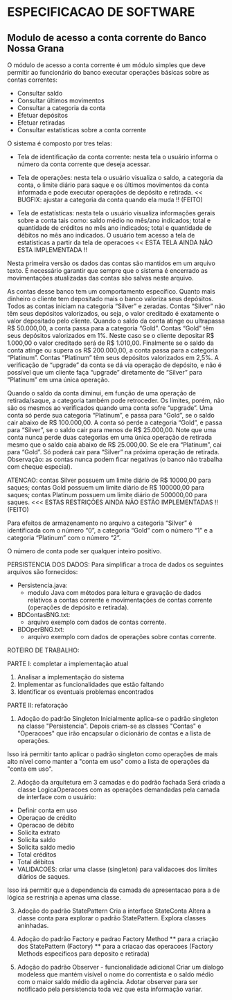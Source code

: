 # ESPECIFICACAO DE SOFTWARE
## Modulo de acesso a conta corrente do Banco Nossa Grana

O módulo de acesso a conta corrente é um módulo simples que deve permitir ao funcionário do banco executar operações básicas sobre as contas correntes:
* Consultar saldo
* Consultar últimos movimentos
* Consultar a categoria da conta
* Efetuar depósitos
* Efetuar retiradas
* Consultar estatísticas sobre a conta corrente

O sistema é composto por tres telas:
* Tela de identificação da conta corrente: nesta tela o usuário informa o número da conta corrente que deseja acessar.

* Tela de operações: nesta tela o usuário visualiza o saldo, a categoria da conta, o limite diário para saque e os últimos movimentos da conta informada e pode executar operações de depósito e retirada. << BUGFIX: ajustar a categoria da conta quando ela muda !! (FEITO)

* Tela de estatísticas: nesta tela o usuário visualiza informações gerais sobre a conta tais como: saldo médio no mês/ano indicados; total e quantidade de créditos no mês ano indicados; total e quantidade de débitos no mês ano indicados. O usuário tem acesso a tela de estatisticas a partir da tela de operacoes  << ESTA TELA AINDA NÃO ESTA IMPLEMENTADA !!

Nesta primeira versão os dados das contas são mantidos em um arquivo texto. É necessário garantir que sempre que o sistema é encerrado as movimentações atualizadas das contas são salvas neste arquivo.

As contas desse banco tem um comportamento específico. Quanto mais dinheiro o cliente tem depositado mais o banco valoriza seus depósitos. Todos as contas iniciam na categoria “Silver” e zeradas. Contas “Silver” não têm seus depósitos valorizados, ou seja, o valor creditado é exatamente o valor depositado pelo cliente. Quando o saldo da conta atinge ou ultrapassa R$ 50.000,00, a conta passa para a categoria “Gold”. Contas “Gold” têm seus depósitos valorizados em 1%. Neste caso se o cliente depositar R$ 1.000,00 o valor creditado será de R$ 1.010,00. Finalmente se o saldo da conta atinge ou supera os R$ 200.000,00, a conta passa para a categoria “Platinum”. Contas “Platinum” têm seus depósitos valorizados em 2,5%. A verificação de “upgrade” da conta se dá via operação de depósito, e não é possível que um cliente faça “upgrade” diretamente de “Silver” para “Platinum” em uma única operação.

Quando o saldo da conta diminui, em função de uma operação de retirada/saque, a categoria também pode retroceder. Os limites, porém, não são os mesmos ao verificados quando uma conta sofre “upgrade”. Uma conta só perde sua categoria “Platinum”, e passa para “Gold”, se o saldo cair abaixo de R$ 100.000,00. A conta só perde a categoria “Gold”, e passa para “Silver”, se o saldo cair para menos de R$ 25.000,00. Note que uma conta nunca perde duas categorias em uma única operação de retirada mesmo que o saldo caia abaixo de R$ 25.000,00. Se ele era “Platinum”, cai para “Gold”. Só poderá cair para “Silver” na próxima operação de retirada. Observação: as contas nunca podem ficar negativas (o banco não trabalha com cheque especial).

ATENCAO: contas Silver possuem um limite diário de R$ 10000,00 para saques; contas Gold possuem um limite diário de R$ 100000,00 para saques; contas Platinum possuem um limite diário de 500000,00 para saques. <<< ESTAS RESTRIÇÕES AINDA NÃO ESTÃO IMPLEMENTADAS !! (FEITO)

Para efeitos de armazenamento no arquivo a categoria “Silver” é identificada com o número “0”, a categoria “Gold” com o número “1” e a categoria “Platinum” com o número “2”.

O número de conta pode ser qualquer inteiro positivo.

PERSISTENCIA DOS DADOS:
Para simplificar a troca de dados os seguintes arquivos são fornecidos:

* Persistencia.java:
  * modulo Java com métodos para leitura e gravação de dados relativos a contas corrente e movimentações de contas corrente (operações de depósito e retirada).
* BDContasBNG.txt:
  * arquivo exemplo com dados de contas corrente.
* BDOperBNG.txt:
  * arquivo exemplo com dados de operações sobre contas corrente.

ROTEIRO DE TRABALHO:

PARTE I: completar a implementação atual
1) Analisar a implementação do sistema
2) Implementar as funcionalidades que estão faltando
3) Identificar os eventuais problemas encontrados

PARTE II: refatoração

1) Adoção do padrão Singleton
Inicialmente aplica-se o padrão singleton na classe "Persistencia".
Depois criam-se as classes "Contas" e "Operacoes" que irão
encapsular o dicionário de contas e a lista de operações.

Isso irá permitir tanto aplicar o padrão singleton como
operações de mais alto nível como manter a "conta em uso" como a
lista de operações da "conta em uso".

2) Adoção da arquitetura em 3 camadas e do padrão fachada
Será criada a classe LogicaOperacoes com as operações
demandadas pela camada de interface com o usuário:
- Definir conta em uso
- Operaçao de crédito
- Operacao de débito
- Solicita extrato
- Solicita saldo
- Solicita saldo medio
- Total créditos
- Total débitos
- VALIDACOES: criar uma classe (singleton) para validacoes dos limites diários de saques.

Isso irá permitir que a dependencia da camada de 
apresentacao para a de lógica se restrinja a apenas
uma classe.

3) Adoção do padrão StatePattern
Cria a interface StateConta
Altera a classe conta para explorar o padrão StatePattern. 
Explora classes aninhadas.

4) Adoção do padrão Factory e padrao Factory Method
** para a criação dos StatePattern (Factory)
** para a criacao das operacoes (Factory Methods especificos para deposito e retirada)

5) Adoção do padrão Observer - funcionalidade adicional
Criar um dialogo modeless que mantém visível o nome do correntista e o saldo médio com o maior saldo médio da agência. Adotar observer para ser notificado pela persistencia toda vez que esta informação variar.

